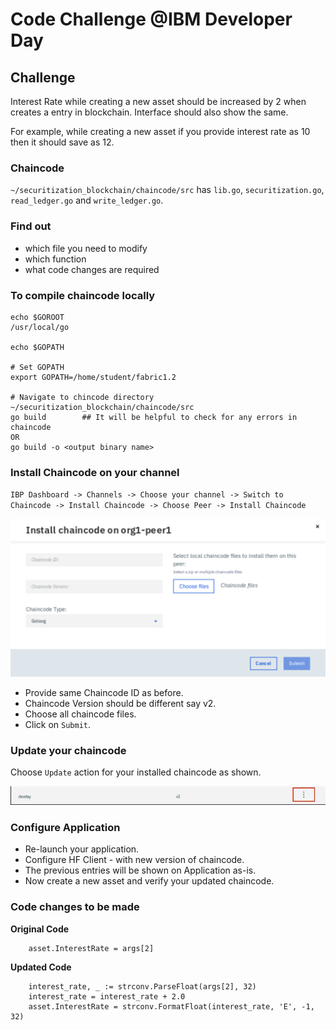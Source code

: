 # Code Challenge @IBM Developer Day

## Challenge

Interest Rate while creating a new asset should be increased by 2 when creates a entry in blockchain. Interface should also show the same.

For example, while creating a new asset if you provide interest rate as 10 then it should save as 12.

### Chaincode

`~/securitization_blockchain/chaincode/src` has `lib.go`, `securitization.go`, `read_ledger.go` and `write_ledger.go`.

### Find out
* which file you need to modify
* which function
* what code changes are required

### To compile chaincode locally

```
echo $GOROOT
/usr/local/go

echo $GOPATH

# Set GOPATH
export GOPATH=/home/student/fabric1.2

# Navigate to chincode directory ~/securitization_blockchain/chaincode/src
go build        ## It will be helpful to check for any errors in chaincode
OR 
go build -o <output binary name>

```

### Install Chaincode on your channel

`IBP Dashboard -> Channels -> Choose your channel -> Switch to Chaincode -> Install Chaincode -> Choose Peer -> Install Chaincode`

![](images/1.png)

* Provide same Chaincode ID as before.
* Chaincode Version should be different say v2.
* Choose all chaincode files.
* Click on `Submit`.

### Update your chaincode

Choose `Update` action for your installed chaincode as shown.

![](images/2.png)

### Configure Application

* Re-launch your application.
* Configure HF Client - with new version of chaincode.
* The previous entries will be shown on Application as-is.
* Now create a new asset and verify your updated chaincode.

### Code changes to be made

**Original Code** 
```
	asset.InterestRate = args[2]
```

**Updated Code**

```
	interest_rate, _ := strconv.ParseFloat(args[2], 32)
	interest_rate = interest_rate + 2.0
	asset.InterestRate = strconv.FormatFloat(interest_rate, 'E', -1, 32)
```




